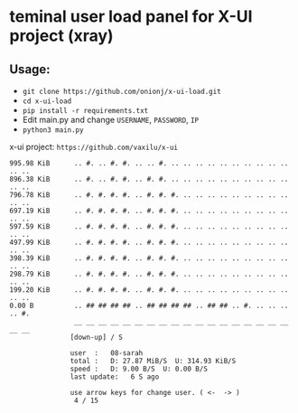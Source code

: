 # teminal user load panel for X-UI project (xray)


## Usage:
- `git clone https://github.com/onionj/x-ui-load.git`
- `cd x-ui-load`
- `pip install -r requirements.txt`
- Edit main.py and change `USERNAME`, `PASSWORD`, `IP`
- `python3 main.py`

x-ui project: `https://github.com/vaxilu/x-ui`


```
995.98 KiB      .. #. .. #. #. .. .. #. .. .. .. .. .. .. .. .. .. .. .. ..
896.38 KiB      .. #. .. #. #. .. #. #. .. .. .. .. .. .. .. .. .. .. .. ..
796.78 KiB      .. #. #. #. #. .. #. #. #. .. .. .. .. .. .. .. .. .. .. ..
697.19 KiB      .. #. #. #. #. .. #. #. #. .. .. .. .. .. .. .. .. .. .. ..
597.59 KiB      .. #. #. #. #. .. #. #. #. .. .. .. .. .. .. .. .. .. .. ..
497.99 KiB      .. #. #. #. #. .. #. #. #. .. .. .. .. .. .. .. .. .. .. ..
398.39 KiB      .. #. #. #. #. .. #. #. #. .. .. .. .. .. .. .. .. .. .. ..
298.79 KiB      .. #. #. #. #. .. #. #. #. .. .. .. .. .. .. .. .. .. .. ..
199.20 KiB      .. #. #. #. #. .. #. #. #. .. .. .. .. .. .. .. .. .. .. ..
0.00 B          .. ## ## ## ## .. ## ## ## ## .. ## ## .. #. .. .. .. .. #.
                __ __ __ __ __ __ __ __ __ __ __ __ __ __ __ __ __ __ __ __
               [down-up] / S

               user  :   08-sarah
               total :   D: 27.87 MiB/S  U: 314.93 KiB/S
               speed :   D: 9.00 B/S  U: 0.00 B/S
               last update:   6 S ago
               
               use arrow keys for change user. ( <-  -> )
                4 / 15

```